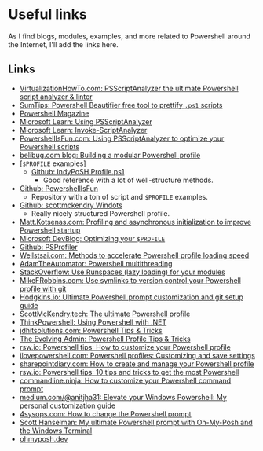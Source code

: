 # Useful links <!-- omit in toc -->

As I find blogs, modules, examples, and more related to Powershell around the Internet, I'll add the links here.

## Links

- [VirtualizationHowTo.com: PSScriptAnalyzer the ultimate Powershell script analyzer & linter](https://www.virtualizationhowto.com/2024/03/psscriptanalyzer-the-ultimate-powershell-script-analyzer-and-linter/)
- [SumTips: Powershell Beautifier free tool to prettify `.ps1` scripts](https://sumtips.com/software/powershell-beautifier-free-tool-to-pretty-print-ps1-script-files/)
- [Powershell Magazine](https://powershellmagazine.com)
- [Microsoft Learn: Using PSScriptAnalyzer](https://learn.microsoft.com/en-us/powershell/utility-modules/psscriptanalyzer/using-scriptanalyzer?view=ps-modules)
- [Microsoft Learn: Invoke-ScriptAnalyzer](https://learn.microsoft.com/en-us/powershell/module/psscriptanalyzer/invoke-scriptanalyzer?view=ps-modules)
- [PowershellIsFun.com: Using PSScriptAnalyzer to optimize your Powershell scripts](https://powershellisfun.com/2022/10/17/using-psscriptanalyzer-to-optimize-your-powershell-scripts/)
- [belibug.com blog: Building a modular Powershell profile](https://blog.belibug.com/post/ps-profile-01/)
- [`$PROFILE` examples]
  - [Github: IndyPoSH Profile.ps1](https://github.com/dsolodow/IndyPoSH/blob/master/Profile.ps1)
    - Good reference with a lot of well-structure methods.
- [Github: PowershellIsFun](https://github.com/HarmVeenstra/Powershellisfun/tree/main)
  - Repository with a ton of script and `$PROFILE` examples.
- [Github: scottmckendry Windots](https://github.com/scottmckendry/Windots)
  - Really nicely structured Powershell profile.
- [Matt.Kotsenas.com: Profiling and asynchronous initialization to improve Powershell startup](https://matt.kotsenas.com/posts/pwsh-profiling-async-startup)
- [Microsoft DevBlog: Optimizing your `$PROFILE`](https://devblogs.microsoft.com/powershell/optimizing-your-profile/)
- [Github: PSProfiler](https://github.com/IISResetMe/PSProfiler)
- [Wellstsai.com: Methods to accelerate Powershell profile loading speed](https://wellstsai.com/en/post/slow-powershell-profile-loading/)
- [AdamTheAutomator: Powershell multithreading](https://adamtheautomator.com/powershell-multithreading/)
- [StackOverflow: Use Runspaces (lazy loading) for your modules](https://stackoverflow.com/a/77227195)
- [MikeFRobbins.com: Use symlinks to version control your Powershell profile with git](https://mikefrobbins.com/2023/11/09/use-symlinks-to-version-control-your-powershell-profile-with-git/)
- [Hodgkins.io: Ultimate Powershell prompt customization and git setup guide](https://hodgkins.io/ultimate-powershell-prompt-and-git-setup)
- [ScottMcKendry.tech: The ultimate Powershell profile](https://scottmckendry.tech/the-ultimate-powershell-profile/)
- [ThinkPowershell: Using Powershell with .NET](https://thinkpowershell.com/using-powershell-with-net/)
- [jdhitsolutions.com: Powershell Tips & Tricks](https://jdhitsolutions.com/blog/powershell-tips-tricks-and-advice/)
- [The Evolving Admin: Powershell Profile Tips & Tricks](https://theevolvingadmin.com/2014/10/21/powershell-profile-tips-tricks)
- [rsw.io: Powershell tips: How to customize your Powershell profile](https://rsw.io/powershell-tips-how-to-customise-your-powershell-profile/)
- [ilovepowershell.com: Powershell profiles: Customizing and save settings](https://ilovepowershell.com/powershell-basics/powershell-profiles-customize-save-settings-how-to/)
- [sharepointdiary.com: How to create and manage your Powershell profile](https://www.sharepointdiary.com/2021/08/create-and-manage-powershell-profiles.html)
- [rsw.io: Powershell tips: 10 tips and tricks to get the most Powershell](https://rsw.io/powershell-tips-10-tips-and-tricks-to-get-the-most-powershell/)
- [commandline.ninja: How to customize your Powershell command prompt](https://commandline.ninja/customize-pscmdprompt/)
- [medium.com/@anitjha31: Elevate your Windows Powershell: My personal customization guide](https://medium.com/@anitjha31/elevate-your-windows-powershell-my-personal-customization-guide-b2dbbe9d766c)
- [4sysops.com: How to change the Powershell prompt](https://4sysops.com/archives/how-to-change-the-powershell-prompt/)
- [Scott Hanselman: My ultimate Powershell prompt with Oh-My-Posh and the Windows Terminal](https://www.hanselman.com/blog/my-ultimate-powershell-prompt-with-oh-my-posh-and-the-windows-terminal)
- [ohmyposh.dev](https://ohmyposh.dev/docs/installation/prompt)
